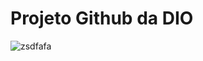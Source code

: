 <h1>Projeto Github da DIO</h2>

![zsdfafa](https://user-images.githubusercontent.com/82820038/132933543-6cea5700-b30a-461d-8010-3d007e4d5bfd.png)
